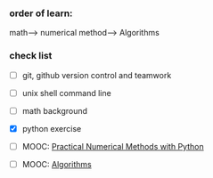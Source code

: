 ### order of learn:

math--> numerical method--> Algorithms 

### check list

- [ ] git, github version control and teamwork
- [ ] unix shell command line
- [ ] math background
- [x] python exercise
- [ ] MOOC: [Practical Numerical Methods with Python](https://github.com/numerical-mooc/numerical-mooc/wiki)
- [ ] MOOC: [Algorithms](https://algs4.cs.princeton.edu/home/)

